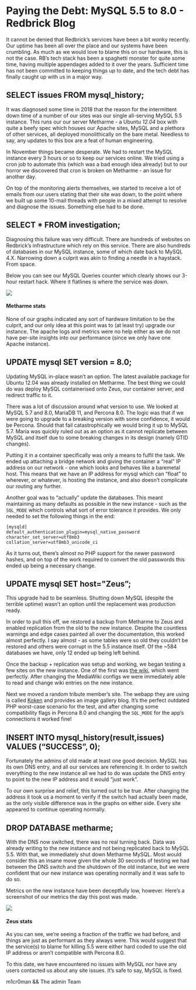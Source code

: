 # Paying the Debt: MySQL 5.5 to 8.0 - Redbrick Blog
It cannot be denied that Redbrick’s services have been a bit wonky recently. Our uptime has been all over the place and our systems have been crumbling. As much as we would love to blame this on our hardware, this is not the case. RB’s tech stack has been a spaghetti monster for quite some time, having multiple appendages added to it over the years. Sufficient time has not been committed to keeping things up to date, and the tech debt has finally caught up with us in a major way.

SELECT issues FROM mysql\_history;
----------------------------------

It was diagnosed some time in 2018 that the reason for the intermittent down time of a number of our sites was our single all-serving MySQL 5.5 instance. This runs our our server Metharme - a Ubuntu _12.04_ box with quite a beefy spec which houses our Apache sites, MySQL and a plethora of other services, all deployed monolithically on the bare metal. Needless to say, any updates to this box are a feat of human engineering.

In November things became desperate. We had to restart the MySQL instance every 3 hours or so to keep our services online. We tried using a cron job to automate this (which was a bad enough idea already) but to our horror we discovered that cron is broken on Metharme - an issue for another day.

On top of the monitoring alerts themselves, we started to receive a lot of emails from our users stating that their site was down, to the point where we built up some 10-mail threads with people in a mixed attempt to resolve and diagnose the issues. Something else had to be done.

SELECT \* FROM investigation;
-----------------------------

Diagnosing this failure was very difficult. There are hundreds of websites on Redbrick’s infrastructure which rely on this service. There are also hundreds of databases in our MySQL instance, some of which date back to MySQL 4.X. Narrowing down a culprit was akin to finding a needle in a haystack. From space.

Below you can see our MySQL Queries counter which clearly shows our 3-hour restart hack. Where it flatlines is where the service was down.

![](https://blog.redbrick.dcu.ie/img/2019-02-18-metharme.webp)

#### Metharme stats

None of our graphs indicated any sort of hardware limitation to be the culprit, and our only idea at this point was to (at least try) upgrade our instance. The apache logs and metrics were no help either as we do not have per-site insights into our performance (since we only have one Apache instance).

UPDATE mysql SET version = 8.0;
-------------------------------

Updating MySQL in-place wasn’t an option. The latest available package for Ubuntu 12.04 was already installed on Metharme. The best thing we could do was deploy MySQL containerised onto Zeus, our container server, and redirect traffic to it.

There was a lot of discussion around what version to use. We looked at MySQL 5.7 and 8.0, MariaDB 11, and Percona 8.0. The logic was that if we were going to upgrade to a breaking version with some confidence, it would be Percona. Should that fail catastrophically we would bring it up to MySQL 5.7. Maria was quickly ruled out as an option as it cannot replicate between MySQL and itself due to some breaking changes in its design (namely GTID changes).

Putting it in a container specifically was only a means to fulfil the task. We ended up attaching a bridge network and giving the container a “real” IP address on our network - one which looks and behaves like a baremetal host. This means that we have an IP address for mysql which can “float” to wherever, or whatever, is hosting the instance, and also doesn’t complicate our routing any further.

Another goal was to “actually” update the databases. This meant maintaining as many defaults as possible in the new instance - such as the `SQL_MODE` which controls what sort of error tolerance it provides. We only needed to set the following things in the end:

```
[mysqld]
default_authentication_plugin=mysql_native_password
character_set_server=utf8mb3
collation_server=utf8mb3_unicode_ci

```


As it turns out, there’s almost no PHP support for the newer password hashes, and on top of the work required to convert the old passwords this ended up being a necessary change.

UPDATE mysql SET host="Zeus”;
-----------------------------

This upgrade had to be seamless. Shutting down MySQL (despite the terrible uptime) wasn’t an option until the replacement was production ready.

In order to pull this off, we restored a backup from Metharme to Zeus and enabled replication from the old to the new instance. Despite the countless warnings and edge cases painted all over the documentation, this worked almost perfectly. I say almost - as some tables were so old they couldn’t be restored and others were corrupt in the 5.5 instance itself. Of the ~584 databases we have, only 12 ended up being left behind.

Once the backup + replication was setup and working, we began testing a few sites on the new instance. One of the first was [the wiki](https://wiki.redbrick.dcu.ie/mw/Main_Page), which went perfectly. After changing the MediaWiki configs we were immediately able to read and change wiki entries on the new instance.

Next we moved a random tribute member’s site. The webapp they are using is called [Koken](http://koken.me/) and provides an image gallery blog. It’s the perfect outdated PHP worst-case scenario for the test, and after changing some compatibility flags in Percona 8.0 and changing the `SQL_MODE` for the app’s connections it worked fine!

INSERT INTO mysql\_history(result,issues) VALUES (“SUCCESS”, 0);
----------------------------------------------------------------

Fortunately the admins of old made at least one good decision. MySQL has its own DNS entry, and all our services are referencing it. In order to switch everything to the new instance all we had to do was update the DNS entry to point to the new IP address and it would “just work”.

To our own surprise and relief, this turned out to be true. After changing the address it took us a moment to verify if the switch had actually been made, as the only visible difference was in the graphs on either side. Every site appeared to continue operating normally.

DROP DATABASE metharme;
-----------------------

With the DNS now switched, there was no real turning back. Data was already writing to the new instance and not being replicated back to MySQL 5.5. With that, we immediately shut down Metharme MySQL. Most would consider this an insane move given the whole 30 seconds of testing we had between the DNS switch and the shutdown of the old instance, but we were confident that our new instance was operating normally and it was safe to do so.

Metrics on the new instance have been deceptfully low, however. Here’s a screenshot of our metrics the day this post was made.

![](https://blog.redbrick.dcu.ie/img/2019-02-18-zeus.webp)

#### Zeus stats

As you can see, we’re seeing a fraction of the traffic we had before, and things are just as performant as they always were. This would suggest that the service(s) to blame for killing 5.5 were either hard coded to use the old IP address or aren’t compatible with Percona 8.0.

To this date, we have encountered no issues with MySQL nor have any users contacted us about any site issues. It’s safe to say, MySQL is fixed.

m1cr0man && The admin Team